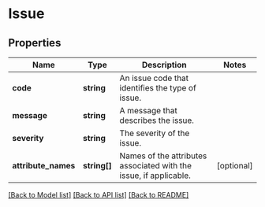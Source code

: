 # Issue

## Properties
Name | Type | Description | Notes
------------ | ------------- | ------------- | -------------
**code** | **string** | An issue code that identifies the type of issue. | 
**message** | **string** | A message that describes the issue. | 
**severity** | **string** | The severity of the issue. | 
**attribute_names** | **string[]** | Names of the attributes associated with the issue, if applicable. | [optional] 

[[Back to Model list]](../README.md#documentation-for-models) [[Back to API list]](../README.md#documentation-for-api-endpoints) [[Back to README]](../README.md)


